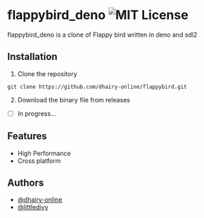 
# flappybird_deno ![MIT License](https://img.shields.io/apm/l/atomic-design-ui.svg?)

flappybird_deno is a clone of Flappy bird written in
deno and sdl2

## Installation


1) Clone the repository
```shell
git clone https://github.com/dhairy-online/flappybird.git
```
2) Download the binary file from releases

- [ ]  In progress...
    
## Features

- High Performance
- Cross platform

  
## Authors

- [@dhairy-online](https://www.github.com/dhairy-online)
- [@littledivy](https://www.github.com/littledivy)

  